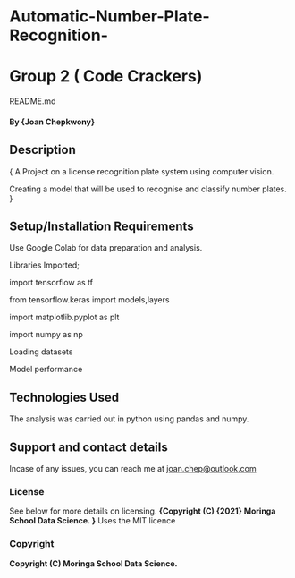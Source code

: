 # Automatic-Number-Plate-Recognition-
# Group 2 ( Code Crackers)
 README.md 
#### By **{Joan Chepkwony}**
## Description
{
A Project on a license recognition plate system using computer vision.


Creating a model that will be used to recognise and classify number plates.
}
## Setup/Installation Requirements

Use Google Colab for data preparation and analysis.

Libraries Imported;

import tensorflow as tf

from tensorflow.keras import models,layers

import matplotlib.pyplot as plt

import numpy as np

Loading datasets 
 
Model performance

## Technologies Used
The analysis was carried out in python using pandas and numpy.

## Support and contact details
Incase of any issues, you can reach me at joan.chep@outlook.com

### License
See below for more details on licensing.
**{Copyright (C) {2021}  Moringa School Data Science.
}**
Uses the MIT licence
### Copyright
**Copyright (C) Moringa School Data Science.**
